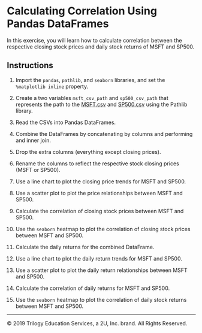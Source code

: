 # Calculating Correlation Using Pandas DataFrames

In this exercise, you will learn how to calculate correlation between the respective closing stock prices and daily stock returns of MSFT and SP500.

## Instructions

1. Import the `pandas`, `pathlib`, and `seaborn` libraries, and set the `%matplotlib inline` property.

2. Create a two variables `msft_csv_path` and `sp500_csv_path` that represents the path to the [MSFT.csv](Resources/MSFT.csv) and [SP500.csv](Resources/SP500.csv) using the Pathlib library.

3. Read the CSVs into Pandas DataFrames.

4. Combine the DataFrames by concatenating by columns and performing and inner join.

5. Drop the extra columns (everything except closing prices).

6. Rename the columns to reflect the respective stock closing prices (MSFT or SP500).

7. Use a line chart to plot the closing price trends for MSFT and SP500.

8. Use a scatter plot to plot the price relationships between MSFT and SP500.

9. Calculate the correlation of closing stock prices between MSFT and SP500.

10. Use the `seaborn` heatmap to plot the correlation of closing stock prices between MSFT and SP500.

11. Calculate the daily returns for the combined DataFrame.

12. Use a line chart to plot the daily return trends for MSFT and SP500.

13. Use a scatter plot to plot the daily return relationships between MSFT and SP500.

14. Calculate the correlation of daily returns for MSFT and SP500.

15. Use the `seaborn` heatmap to plot the correlation of daily stock returns between MSFT and SP500.

---

© 2019 Trilogy Education Services, a 2U, Inc. brand. All Rights Reserved.
